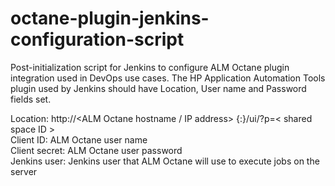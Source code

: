 # octane-plugin-jenkins-configuration-script
Post-initialization script for Jenkins to configure ALM Octane plugin integration used in DevOps use cases.
The HP Application Automation Tools plugin used by Jenkins should have Location, User name and Password fields set.
 
Location: http://<ALM Octane hostname / IP address> {:<port number>}/ui/?p=< shared space ID >  
Client ID: ALM Octane user name  
Client secret: ALM Octane user password  
Jenkins user: Jenkins user that ALM Octane will use to execute jobs on the server
